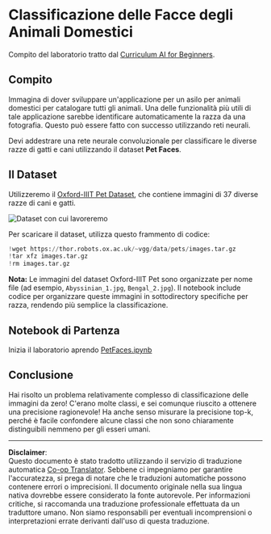 <!--
CO_OP_TRANSLATOR_METADATA:
{
  "original_hash": "b70fcf7fcee862990f848c679090943f",
  "translation_date": "2025-10-03T14:54:34+00:00",
  "source_file": "lessons/4-ComputerVision/07-ConvNets/lab/README.md",
  "language_code": "it"
}
-->
# Classificazione delle Facce degli Animali Domestici

Compito del laboratorio tratto dal [Curriculum AI for Beginners](https://github.com/microsoft/ai-for-beginners).

## Compito

Immagina di dover sviluppare un'applicazione per un asilo per animali domestici per catalogare tutti gli animali. Una delle funzionalità più utili di tale applicazione sarebbe identificare automaticamente la razza da una fotografia. Questo può essere fatto con successo utilizzando reti neurali.

Devi addestrare una rete neurale convoluzionale per classificare le diverse razze di gatti e cani utilizzando il dataset **Pet Faces**.

## Il Dataset

Utilizzeremo il [Oxford-IIIT Pet Dataset](https://www.robots.ox.ac.uk/~vgg/data/pets/), che contiene immagini di 37 diverse razze di cani e gatti.

![Dataset con cui lavoreremo](../../../../../../translated_images/data.50b2a9d5484bdbf0f52f5765b381cec9efe2bd296a98f007f90bedb6ac67f2a8.it.png)

Per scaricare il dataset, utilizza questo frammento di codice:

```python
!wget https://thor.robots.ox.ac.uk/~vgg/data/pets/images.tar.gz
!tar xfz images.tar.gz
!rm images.tar.gz
```

**Nota:** Le immagini del dataset Oxford-IIIT Pet sono organizzate per nome file (ad esempio, `Abyssinian_1.jpg`, `Bengal_2.jpg`). Il notebook include codice per organizzare queste immagini in sottodirectory specifiche per razza, rendendo più semplice la classificazione.

## Notebook di Partenza

Inizia il laboratorio aprendo [PetFaces.ipynb](PetFaces.ipynb)

## Conclusione

Hai risolto un problema relativamente complesso di classificazione delle immagini da zero! C'erano molte classi, e sei comunque riuscito a ottenere una precisione ragionevole! Ha anche senso misurare la precisione top-k, perché è facile confondere alcune classi che non sono chiaramente distinguibili nemmeno per gli esseri umani.

---

**Disclaimer**:  
Questo documento è stato tradotto utilizzando il servizio di traduzione automatica [Co-op Translator](https://github.com/Azure/co-op-translator). Sebbene ci impegniamo per garantire l'accuratezza, si prega di notare che le traduzioni automatiche possono contenere errori o imprecisioni. Il documento originale nella sua lingua nativa dovrebbe essere considerato la fonte autorevole. Per informazioni critiche, si raccomanda una traduzione professionale effettuata da un traduttore umano. Non siamo responsabili per eventuali incomprensioni o interpretazioni errate derivanti dall'uso di questa traduzione.